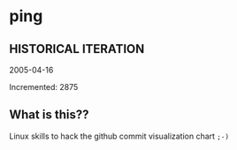 # ping

## HISTORICAL ITERATION
2005-04-16

Incremented: 2875

## What is this?? 
Linux skills to hack the github commit visualization chart `;-)`
